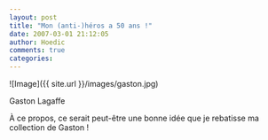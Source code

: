 ```yaml
---
layout: post
title: "Mon (anti-)héros a 50 ans !"
date: 2007-03-01 21:12:05
author: Hoedic
comments: true
categories: 
---
```



![Image]({{ site.url }}/images/gaston.jpg)
<div class="photoattrib">Gaston Lagaffe</div>



À ce propos, ce serait peut-être une bonne idée que je rebatisse ma collection de Gaston !